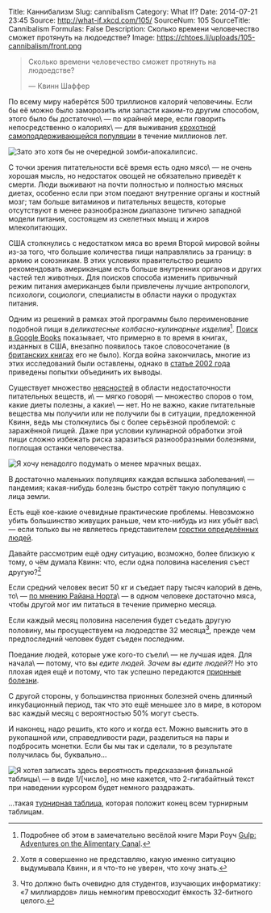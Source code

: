 Title: Каннибализм
Slug: cannibalism
Category: What If?
Date: 2014-07-21 23:45
Source: http://what-if.xkcd.com/105/
SourceNum: 105
SourceTitle: Cannibalism
Formulas: False
Description:  Сколько времени человечество сможет протянуть на людоедстве?
Image: https://chtoes.li/uploads/105-cannibalism/front.png

> Сколько времени человечество сможет протянуть на людоедстве?
>
> — Квинн Шаффер

По всему миру наберётся 500 триллионов калорий человечины. Если бы её можно было заморозить или запасти каким-то другим способом, этого было бы достаточно\ — по крайней мере, если говорить непосредственно о калориях\ — для выживания [крохотной самоподдерживающейся популяции](http://www.newscientist.com/article/dn1936-magic-number-for-space-pioneers-calculated.html#.U8a1mo2gFSE) в течение миллионов лет.

![](/uploads/105-cannibalism/proposal_ru.png "Зато это хотя бы не очередной зомби-апокалипсис.")

С точки зрения питательности всё время есть одно мясо\ — не очень хорошая мысль, но недостаток овощей не обязательно приведёт к смерти. Люди выживают на почти полностью и полностью мясных диетах, особенно если при этом поедают внутренние органы и костный мозг; там больше витаминов и питательных веществ, которые отсутствуют в менее разнообразном диапазоне типично западной модели питания, состоящем из скелетных мышц и жиров млекопитающих.

США столкнулись с недостатком мяса во время Второй мировой войны из-за того, что большие количества пищи направлялись за границу: в армию и союзникам. В этих условиях правительство решило рекомендовать американцам есть больше внутренних органов и других частей тел животных. Для поисков способа изменить привычный режим питания американцев были привлечены лучшие антропологи, психологи, социологи, специалисты в области науки о продуктах питания.

Одним из решений в рамках этой программы было переименование подобной пищи в _деликатесные колбасно-кулинарные изделия_[^1]. [Поиск в Google Books](https://books.google.com/ngrams/graph?content=variety+meats&year_start=1800&year_end=2008&corpus=17&smoothing=3) показывает, что примерно в то время в книгах, изданных в США, внезапно появилось такое словосочетание (в [британских книгах](https://books.google.com/ngrams/graph?content=variety+meats&year_start=1800&year_end=2008&corpus=18&smoothing=3) его не было). Когда война закончилась, многие из этих исследований были оставлены, однако в [статье 2002 года](https://books.google.com/ngrams/graph?content=variety+meats&year_start=1800&year_end=2008&corpus=15&smoothing=3) приведены попытки объединить их выводы.

[^1]: Подробнее об этом в замечательно весёлой книге Мэри Роуч [Gulp: Adventures on the Alimentary Canal](http://www.amazon.com/Gulp-Adventures-Alimentary-Mary-Roach/dp/0393081575).

Существует множество [неясностей](http://www.nature.com/news/nutrition-vitamins-on-trial-1.15459) в области недостаточности питательных веществ, и\ — мягко говоря\ — множество споров о том, какие диеты полезны, а какие\ — нет. Но не важно, какие питательные вещества мы получили или не получили бы в ситуации, предложенной Квинн, ведь мы столкнулись бы с более серьёзной проблемой: с заражённой пищей. Даже при условии кулинарной обработки этой пищи сложно избежать риска заразиться разнообразными болезнями, поглощая останки человечества.

![](/uploads/105-cannibalism/squirrel_ru.png "Я хочу ненадолго подумать о менее мрачных вещах.")

В достаточно маленьких популяциях каждая вспышка заболевания\ — пандемия; какая-нибудь болезнь быстро сотрёт такую популяцию с лица земли.

Есть ещё кое-какие очевидные практические проблемы. Невозможно убить большинство живущих раньше, чем кто-нибудь из них убьёт вас\ — если только вы не являетесь представителем [горстки определённых людей](https://ru.wikipedia.org/wiki/Ядерный_чемоданчик).

Давайте рассмотрим ещё одну ситуацию, возможно, более близкую к тому, о чём думала Квинн: что, если одна половина населения съест другую?[^2]

[^2]: Хотя я совершенно не представляю, какую именно ситуацию выдумывала Квинн, и я что-то не уверен, что хочу знать.

Если средний человек весит 50 кг и съедает пару тысяч калорий в день, то\ — [по мнению Райана Норта](http://www.topatoco.com/merchant.mvc?Screen=PROD&Store_Code=TO&Product_Code=QW-PERSON&Category_Code=QW)\ — в одном человеке достаточно мяса, чтобы другой мог им питаться в течение примерно месяца.

Если каждый месяц половина населения будет съедать другую половину, мы просуществуем на людоедстве 32 месяца[^3], прежде чем предпоследний человек будет съеден последним.

[^3]: Что должно быть очевидно для студентов, изучающих информатику: «7 миллиардов» лишь немногим превосходит ёмкость 32-битного целого.

Поедание людей, которые уже кого-то съели\ — не лучшая идея. Для начала\ — потому, что вы _едите людей. Зачем вы едите людей?!_ Но это плохая идея ещё и потому, что так успешно передаются [прионные болезни](http://www.cdc.gov/ncidod/dvrd/prions/).

С другой стороны, у большинства прионных болезней очень длинный инкубационный период, так что это ещё меньшее зло в мире, в котором вас каждый месяц с вероятностью 50% могут съесть.

И наконец, надо решить, кто кого и когда ест. Можно выяснить это в рукопашной или, справедливости ради, разделиться на пары и подбросить монетки. Если бы мы так и сделали, то в результате получилась бы, буквально…

![](/uploads/105-cannibalism/bracket_ru.png "Я хотел записать здесь вероятность предсказания финальной таблицы\ — в виде 1/[число], но мне кажется, что 2-гигабайтный текст при наведении курсором будет немного раздражать.")

…такая [турнирная таблица](https://en.wikipedia.org/wiki/Bracket_(tournament)), которая положит конец всем турнирным таблицам.
